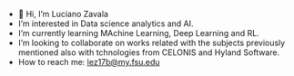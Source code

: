 - 👋 Hi, I’m Luciano Zavala
-  I’m interested in Data science analytics and AI.
-  I’m currently learning MAchine Learning, Deep Learning and RL.
-  I’m looking to collaborate on works related with the subjects previously mentioned also with tchnologies from CELONIS and Hyland Software.
-  How to reach me: lez17b@my.fsu.edu


